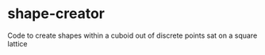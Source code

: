 # shape-creator
Code to create shapes within a cuboid out of discrete points sat on a square lattice
